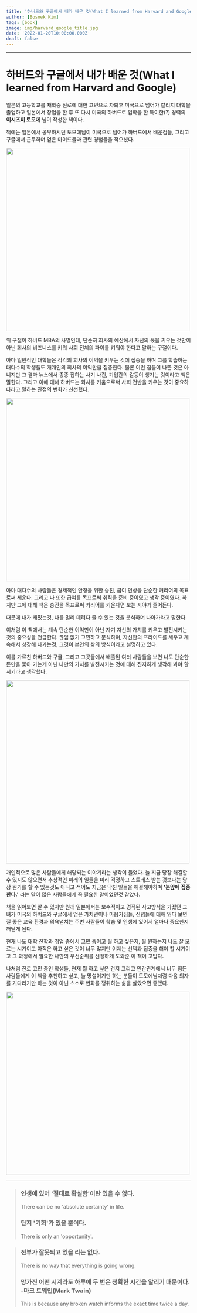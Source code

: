 ```yaml
---
title: '하버드와 구글에서 내가 배운 것(What I learned from Harvard and Google)'
author: [Bosoek Kim]
tags: [book]
image: img/harvard_google_title.jpg
date: '2022-01-20T10:00:00.000Z'
draft: false
---
```


---
# 하버드와 구글에서 내가 배운 것(What I learned from Harvard and Google)

  
일본의 고등학교를 재학중 진로에 대한 고민으로 자퇴후 미국으로 넘어가 칼리지 대학을 졸업하고 일본에서 창업을 한 후 또 다시 미국의 하버드로 입학을 한 특이한(?) 경력의 __이시즈미 토모에__ 님이 작성한 책이다.

책에는 일본에서 공부하시던 토모에님이 미국으로 넘어가 하버드에서 배운점들, 그리고 구글에서 근무하며 얻은 마이드들과 관련 경험들을 적으셨다.

<img src="https://user-images.githubusercontent.com/68007145/152284983-2d545284-08a0-46ce-8f41-d10097fed23d.jpg" width="500">  

위 구절이 하버드 MBA의 사명인데, 단순히 회사의 예산에서 자신의 몫을 키우는 것만이 아닌 회사의 비즈니스를 키워 사회 전체의 파이를 키워야 한다고 말하는 구절이다. 

아마 일반적인 대학들은 각각의 회사의 이익을 키우는 것에 집중을 하며 그를 학습하는 대다수의 학생들도 개개인의 회사의 이익만을 집중한다. 물론 이런 점들이 나쁜 것은 아니지만 그 결과 뉴스에서 종종 접하는 사기 사건, 기업간의 갈등이 생기는 것이라고 책은 말한다. 
그리고 이에 대해 하버드는 회사를 키움으로써 사회 전반을 키우는 것이 중요하다라고 말하는 관점의 변화가 신선했다.

<img src="https://user-images.githubusercontent.com/68007145/152284990-581b72a5-4d00-4639-bdb2-4062859b5eca.jpg" width="500">  

아마 대다수의 사람들은 경제적인 안정을 위한 승진, 급여 인상을 단순한 커리어의 목표로써 세운다. 그리고 나 또한 급여를 목표로써 취직을 준비 중이였고 생각 중이였다. 하지만 그에 대해 책은 승진을 목표로써 커리어를 키운다면 보는 시야가 줄어든다. 

때문에 내가 재밌는것, 나를 멀리 데려다 줄 수 있는 것을 분석하며 나아가라고 말한다.

이처럼 이 책에서는 계속 단순한 이익만이 아닌 자기 자신의 가치를 키우고 발전시키는 것의 중요성을 언급한다. 끊임 없기 고민하고 분석하며, 자신만의 프라이드를 세우고 계속해서 성장해 나가는것, 그것이 본인의 삶의 방식이라고 설명하고 있다. 

이를 가르친 하버드와 구글, 그리고 그곳들에서 배출된 여러 사람들을 보면 나도 단순한 돈만을 쫓아 가는게 아닌 나만의 가치를 발전시키는 것에 대해 진지하게 생각해 봐야 할 시기라고 생각했다.

<img src="https://user-images.githubusercontent.com/68007145/152284991-56a934da-cc81-4ea9-8fe2-4d84bf4fc735.jpg" width="500">

개인적으로 많은 사람들에게 해당되는 이야기라는 생각이 들었다. 늘 지금 당장 해결할 수 있지도 않으면서 추상적인 미래의 일들을 미리 걱정하고 스트레스 받는 것보다는 당장 뭔가를 할 수 있는것도 아니고 적어도 지금은 닥친 일들을 해결해야하며 __'눈앞에 집중한다.'__ 라는 말이 많은 사람들에게 꼭 필요한 말이었던것 같았다.

책을 읽어보면 알 수 있지만 원래 일본에서는 보수적이고 경직된 사고방식을 가졌던 그녀가 미국의 하버드와 구글에서 얻은 가치관이나 마음가짐들, 신념들에 대해 읽다 보면 질 좋은 교육 환경과 의욕넘치는 주변 사람들이 학습 및 인생에 있어서 얼마나 중요한지 깨닫게 된다.

현재 나도 대학 진학과 취업 중에서 고민 중이고 뭘 하고 싶은지, 뭘 원하는지 나도 잘 모르는 시기이고 아직은 하고 싶은 것이 너무 많지만 이제는 선택과 집중을 해야 할 시기이고 그 과정에서 필요한 나만의 우선순위를 선정하게 도와준 이 책이 고맙다.

나처럼 진로 고민 중인 학생들, 현재 뭘 하고 싶은 건지 그리고 인간관계에서 너무 힘든 사람들에게 이 책을 추천하고 싶고, 늘 망설이기만 하는 분들이 토모에님처럼 다음 의자를 기다리기만 하는 것이 아닌 스스로 변화를 쟁취하는 삶을 살았으면 좋겠다.


<img src="https://user-images.githubusercontent.com/68007145/152284993-cd3d4970-ac38-432c-a99c-19f543e41074.jpg" width="500">

---


>### 인생에 있어 '절대로 확실함'이란 있을 수 없다.
> There can be no 'absolute certainty' in life.
>### 단지 '기회'가 있을 뿐이다.
> There is only an 'opportunity'.

>### 전부가 잘못되고 있을 리는 없다.
> There is no way that everything is going wrong.
>### 망가진 어떤 시계라도 하루에 두 번은 정확한 시간을 알리기 때문이다. -마크 트웨인(Mark Twain)
> This is because any broken watch informs the exact time twice a day.